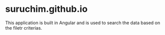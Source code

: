 # suruchim.github.io
This application is built in Angular and is used to search the data based on the filetr criterias.

